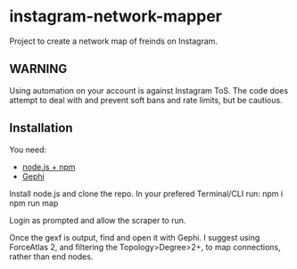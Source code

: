# instagram-network-mapper
Project to create a network map of freinds on Instagram.

## WARNING
Using automation on your account is against Instagram ToS. The code does attempt to deal with and prevent soft bans and rate limits, but be cautious.

## Installation
You need:
- [node.js + npm](https://nodejs.org/en)
- [Gephi](https://gephi.org)

Install node.js and clone the repo.
In your prefered Terminal/CLI run:
npm i
npm run map

Login as prompted and allow the scraper to run.

Once the gexf is output, find and open it with Gephi. I suggest using ForceAtlas 2, and filtering the Topology>Degree>2+, to map connections, rather than end nodes.
